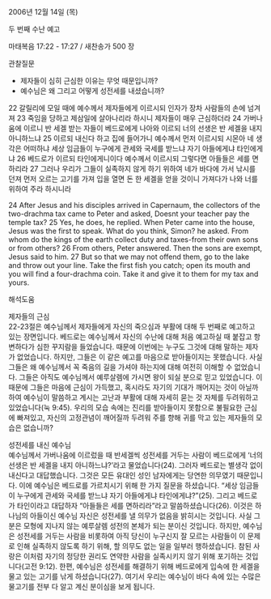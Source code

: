 2006년 12월 14일 (목)

두 번째 수난 예고



마태복음 17:22 - 17:27 / 새찬송가 500 장


관찰질문
- 제자들이 심히 근심한 이유는 무엇 때문입니까?
- 예수님은 왜 그리고 어떻게 성전세를 내셨습니까?

22 갈릴리에 모일 때에 예수께서 제자들에게 이르시되 인자가 장차 사람들의 손에 넘겨져 23 죽임을 당하고 제삼일에 살아나리라 하시니 제자들이 매우 근심하더라 24 가버나움에 이르니 반 세겔 받는 자들이 베드로에게 나아와 이르되 너의 선생은 반 세겔을 내지 아니하느냐 25 이르되 내신다 하고 집에 들어가니 예수께서 먼저 이르시되 시몬아 네 생각은 어떠하냐 세상 임금들이 누구에게 관세와 국세를 받느냐 자기 아들에게냐 타인에게냐 26 베드로가 이르되 타인에게니이다 예수께서 이르시되 그렇다면 아들들은 세를 면하리라 27 그러나 우리가 그들이 실족하지 않게 하기 위하여 네가 바다에 가서 낚시를 던져 먼저 오르는 고기를 가져 입을 열면 돈 한 세겔을 얻을 것이니 가져다가 나와 너를 위하여 주라 하시니라 

24 After Jesus and his disciples arrived in Capernaum, the collectors of the two-drachma tax came to Peter and asked, Doesnt your teacher pay the temple tax? 25 Yes, he does, he replied. When Peter came into the house, Jesus was the first to speak. What do you think, Simon? he asked. From whom do the kings of the earth collect duty and taxes-from their own sons or from others? 26 From others, Peter answered. Then the sons are exempt, Jesus said to him. 27 But so that we may not offend them, go to the lake and throw out your line. Take the first fish you catch; open its mouth and you will find a four-drachma coin. Take it and give it to them for my tax and yours.

해석도움





제자들의 근심  
22-23절은 예수님께서 제자들에게 자신의 죽으심과 부활에 대해 두 번째로 예고하고 있는 장면입니다. 베드로는 예수님께서 자신의 수난에 대해 처음 예고하실 때 붙잡고 항변하다가 심한 꾸지람을 들었습니다. 때문에 이번에는 누구도 그것에 대해 말하는 제자가 없었습니다. 하지만, 그들은 이 같은 예고를 마음으로 받아들이지는 못했습니다. 사실 그들은 왜 예수님께서 꼭 죽음의 길을 가셔야 하는지에 대해 여전히 이해할 수 없었습니다. 그들은 아직도 예수님께서 예루살렘에 가시면 왕이 되실 분으로 믿고 있었습니다. 이 때문에 그들은 마음에 근심이 가득했고, 혹시라도 자기의 기대가 깨어지는 것이 아닐까 하여 예수님이 말씀하고 계시는 고난과 부활에 대해 자세히 묻는 것 자체를 두려워하고 있었습니다(눅 9:45). 우리의 모습 속에는 진리를 받아들이지 못함으로 불필요한 근심에 빠져있고, 자신의 고정관념이 깨어질까 두려워 주를 향해 귀를 막고 있는 제자들의 모습은 없습니까? 

성전세를 내신 예수님  
예수님께서 가버나움에 이르렀을 때 반세겔씩 성전세를 거두는 사람이 베드로에게 ‘너의 선생은 반 세겔을 내지 아니하느냐?’라고 물었습니다(24). 그러자 베드로는 별생각 없이 내신다고 대답했습니다. 그것은 모든 유대인 성인 남자에게는 당연한 의무였기 때문입니다. 이에 예수님은 베드로를 가르치시기 위해 한 가지 질문을 하셨습니다. “세상 임금들이 누구에게 관세와 국세를 받느냐 자기 아들에게냐 타인에게냐?”(25). 그리고 베드로가 타인이라고 대답하자 “아들들은 세를 면하리라”라고 말씀하셨습니다(26). 이것은 하나님의 아들이신 예수님 자신은 성전세를 낼 의무가 없음을 밝히시는 것입니다. 사실 그분은 모형에 지나지 않는 예루살렘 성전의 본체가 되는 분이신 것입니다. 하지만, 예수님은 성전세를 거두는 사람을 비롯하여 아직 당신이 누구신지 잘 모르는 사람들이 이 문제로 인해 실족하지 않도록 하기 위해, 할 의무도 없는 일을 일부러 행하셨습니다. 참된 사랑은 이처럼 자기의 정당한 권리도 연약한 사람을 실족시키지 않기 위해 포기하는 것입니다(고전 9:12). 한편, 예수님은 성전세를 해결하기 위해 베드로에게 입속에 한 세겔을 물고 있는 고기를 낚게 하셨습니다(27). 여기서 우리는 예수님이 바다 속에 있는 수많은 물고기를 전부 다 알고 계신 분이심을 보게 됩니다.